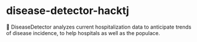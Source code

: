 # disease-detector-hacktj
🦠 DiseaseDetector analyzes current hospitalization data to anticipate trends of disease incidence, to help hospitals as well as the populace.

